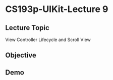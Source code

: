 #  CS193p-UIKit-Lecture 9

## Lecture Topic
View Controller Lifecycle and Scroll View

## Objective 


## Demo

